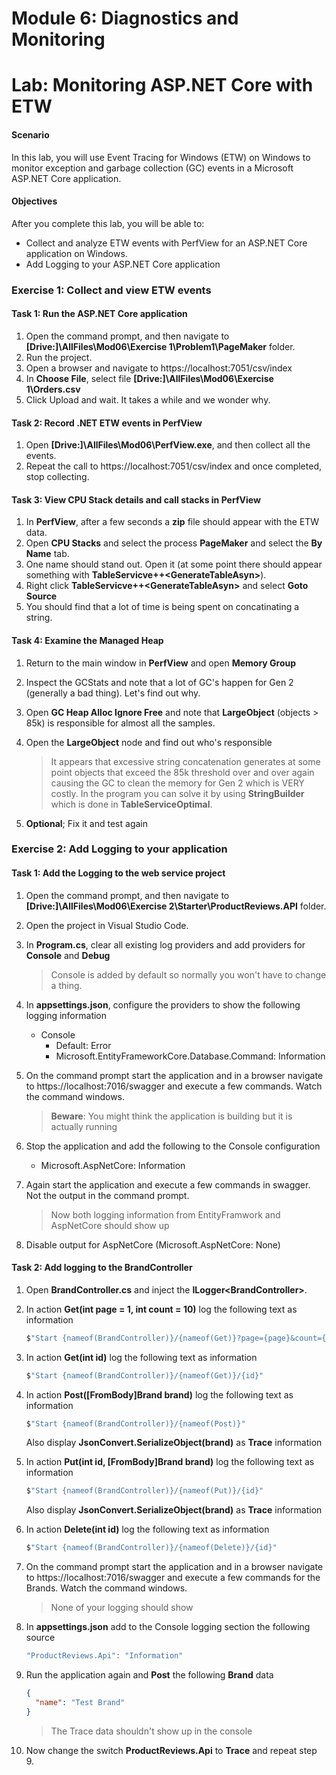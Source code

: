 
# Module 6: Diagnostics and Monitoring

# Lab: Monitoring ASP.NET Core with ETW

#### Scenario

In this lab, you will use Event Tracing for Windows (ETW) on Windows to monitor exception and garbage collection (GC) events in a Microsoft ASP.NET Core application.

#### Objectives

After you complete this lab, you will be able to:
-	Collect and analyze ETW events with PerfView for an ASP.NET Core application on Windows.
-	Add Logging to your ASP.NET Core application

### Exercise 1: Collect and view ETW events

#### Task 1: Run the ASP.NET Core application

1. Open the command prompt, and then navigate to **[Drive:]\AllFiles\Mod06\Exercise 1\Problem1\PageMaker** folder.
2. Run the project.
2. Open a browser and navigate to https://localhost:7051/csv/index
2. In **Choose File**, select file **[Drive:]\\AllFiles\Mod06\Exercise 1\Orders.csv**
2. Click Upload and wait. It takes a while and we wonder why.

#### Task 2: Record .NET ETW events in PerfView

 1. Open **[Drive:]\\AllFiles\Mod06\PerfView.exe**, and then collect all the events.
 1. Repeat the call to https://localhost:7051/csv/index and once completed, stop collecting.

#### Task 3: View CPU Stack details and call stacks in PerfView

1. In **PerfView**, after a few seconds a **zip** file should appear with the ETW data. 
2. Open **CPU Stacks** and select the process **PageMaker** and select the **By Name** tab.
3. One name should stand out. Open it (at some point there should appear something with **TableServicve++\<GenerateTableAsyn\>**). 
4. Right click **TableServicve++\<GenerateTableAsyn\>** and select **Goto Source**
5. You should find that a lot of time is being spent on concatinating a string.

#### Task 4: Examine the Managed Heap

1. Return to the main window in **PerfView** and open **Memory Group**

2. Inspect the GCStats and note that a lot of GC's happen for Gen 2 (generally a bad thing). Let's find out why.

3. Open **GC Heap Alloc Ignore Free** and note that **LargeObject** (objects > 85k) is responsible for almost all the samples.

4. Open the **LargeObject** node and find out who's responsible

   > It appears that excessive string concatenation generates at some point objects that exceed the 85k threshold over and over again causing the GC to clean the memory for Gen 2 which is VERY costly. In the program you can solve it by using **StringBuilder** which is done in **TableServiceOptimal**.

5. **Optional**; Fix it and test again

### Exercise 2: Add Logging to your application

#### Task 1: Add the Logging to the web service project

1. Open the command prompt, and then navigate to **[Drive:]\AllFiles\Mod06\Exercise 2\Starter\ProductReviews.API** folder.

2. Open the project in Visual Studio Code.

3. In **Program.cs**, clear all existing log providers and add providers for **Console** and **Debug**

   > Console is added by default so normally you won't have to change a thing.

4. In **appsettings.json**, configure the providers to show the following logging information

   - Console
     - Default: Error
     - Microsoft.EntityFrameworkCore.Database.Command: Information

5. On the command prompt start the application and in a browser navigate to https://localhost:7016/swagger and execute a few commands. Watch the command windows.

   > **Beware**: You might think the application is building but it is actually running

6. Stop the application and add the following to the Console configuration

   - Microsoft.AspNetCore: Information

7. Again start the application and execute a few commands in swagger. Not the output in the command prompt.

   > Now both logging information from EntityFramwork and AspNetCore should show up

8. Disable output for AspNetCore (Microsoft.AspNetCore: None)

#### Task 2: Add logging to the BrandController

1. Open **BrandController.cs** and inject the **ILogger\<BrandController\>**.

2. In action **Get(int page = 1, int count = 10)** log the following text as information

   ```csharp
   $"Start {nameof(BrandController)}/{nameof(Get)}?page={page}&count={count}"
   ```

3. In action **Get(int id)** log the following text as information

   ```csharp
   $"Start {nameof(BrandController)}/{nameof(Get)}/{id}"
   ```

4. In action **Post([FromBody]Brand brand)** log the following text as information

   ```csharp
   $"Start {nameof(BrandController)}/{nameof(Post)}"
   ```

   Also display **JsonConvert.SerializeObject(brand)** as **Trace** information

5. In action **Put(int id, [FromBody]Brand brand)** log the following text as information

   ```csharp
   $"Start {nameof(BrandController)}/{nameof(Put)}/{id}"
   ```

   Also display **JsonConvert.SerializeObject(brand)** as **Trace** information

3. In action **Delete(int id)** log the following text as information

   ```cs
   $"Start {nameof(BrandController)}/{nameof(Delete)}/{id}"
   ```


7. On the command prompt start the application and in a browser navigate to https://localhost:7016/swagger and execute a few commands for the Brands. Watch the command windows.

   > None of your logging should show

8. In **appsettings.json** add to the Console logging section the following source

   ```csharp
   "ProductReviews.Api": "Information"
   ```

9. Run the application again and **Post** the following **Brand** data

   ```json
   {
     "name": "Test Brand"
   }
   ```

   > The Trace data shouldn't show up in the console

10. Now change the switch **ProductReviews.Api** to **Trace** and repeat step 9.
